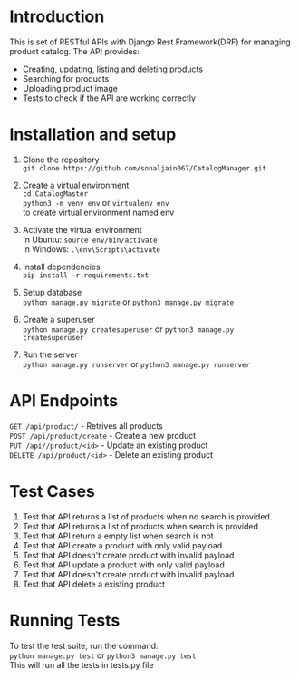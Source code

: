 # Introduction
This is set of RESTful APIs with Django Rest Framework(DRF) for managing product catalog. The API provides:
- Creating, updating, listing and deleting products
- Searching for products
- Uploading product image
- Tests to check if the API are working correctly

# Installation and setup 
1. Clone the repository  <br/>
`git clone https://github.com/sonaljain067/CatalogManager.git`

2. Create a virtual environment  <br/>
`cd CatalogMaster` <br/>
`python3 -m venv env`   or  `virtualenv env`  <br/>
to create virtual environment named env

3. Activate the virtual environment  <br/>
In Ubuntu: `source env/bin/activate`  <br/>
In Windows: `.\env\Scripts\activate`

4. Install dependencies  <br/>
`pip install -r requirements.txt`

5. Setup database  <br/>
`python manage.py migrate` or `python3 manage.py migrate`

6. Create a superuser  <br/>
`python manage.py createsuperuser` or `python3 manage.py createsuperuser`
6. Run the server  <br/>
`python manage.py runserver` or `python3 manage.py runserver`


# API Endpoints
`GET /api/product/` - Retrives all products  <br/>
`POST /api/product/create` - Create a new product  <br/>
`PUT /api//product/<id>` - Update an existing product  <br/>
`DELETE /api/product/<id>` - Delete an existing product  <br/>

# Test Cases
1. Test that API returns a list of products when no search is provided.
2. Test that API returns a list of products when search is provided
3. Test that API return a empty list when search is not 
4. Test that API create a product with only valid payload
5. Test that API doesn't create product with invalid payload
6. Test that API update a product with only valid payload
7. Test that API doesn't create product with invalid payload
6. Test that API delete a existing product 


# Running Tests 
To test the test suite, run the command:  <br/>
`python manage.py test` or `python3 manage.py test` <br/>
This will run all the tests in tests.py file
